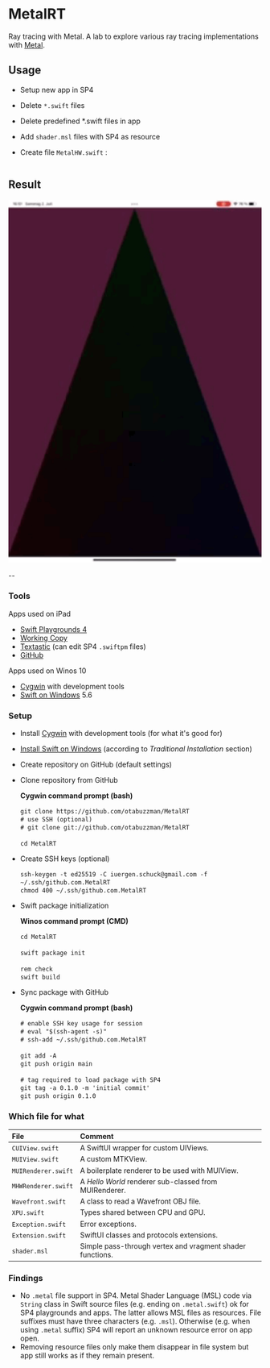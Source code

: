 # MetalRT
Ray tracing with Metal. A lab to explore various ray tracing implementations with [Metal](https://developer.apple.com/metal/).

## Usage
- Setup new app in SP4
- Delete `*.swift` files
- Delete predefined *.swift files in app
- Add `shader.msl` files with SP4 as resource
- Create file `MetalHW.swift` :

  ```
  ```

## Result
<img src="triangle.gif" alt="triangle" width="512"/>

--

### Tools
Apps used on iPad
- [Swift Playgrounds 4](https://apps.apple.com/de/app/swift-playgrounds/id908519492)
- [Working Copy](https://workingcopyapp.com/)
- [Textastic](https://www.textasticapp.com/) (can edit SP4 `.swiftpm` files)
- [GitHub](https://apps.apple.com/us/app/github/id1477376905)

Apps used on Winos 10
- [Cygwin](https://cygwin.com/install.html) with development tools
- [Swift on Windows](https://www.swift.org/blog/swift-on-windows/) 5.6

### Setup
- Install [Cygwin](https://cygwin.com/install.html) with development tools (for what it's good for)
- [Install Swift on Windows](https://www.swift.org/getting-started/) (according to *Traditional Installation* section)
- Create repository on GitHub (default settings)
- Clone repository from GitHub

  **Cygwin command prompt (bash)**
  ```
  git clone https://github.com/otabuzzman/MetalRT
  # use SSH (optional)
  # git clone git://github.com/otabuzzman/MetalRT

  cd MetalRT
  ```
- Create SSH keys (optional)
  ```
  ssh-keygen -t ed25519 -C iuergen.schuck@gmail.com -f ~/.ssh/github.com.MetalRT
  chmod 400 ~/.ssh/github.com.MetalRT
  ```
- Swift package initialization

  **Winos command prompt (CMD)**
  ```
  cd MetalRT

  swift package init

  rem check
  swift build
  ```
- Sync package with GitHub

  **Cygwin command prompt (bash)**
  ```
  # enable SSH key usage for session
  # eval "$(ssh-agent -s)"
  # ssh-add ~/.ssh/github.com.MetalRT

  git add -A
  git push origin main

  # tag required to load package with SP4
  git tag -a 0.1.0 -m 'initial commit'
  git push origin 0.1.0
  ```

### Which file for what
|File|Comment|
|:---|:------|
|`CUIView.swift`|A SwiftUI wrapper for custom UIViews.|
|`MUIView.swift`|A custom MTKView.|
|`MUIRenderer.swift`|A boilerplate renderer to be used with MUIView.|
|`MHWRenderer.swift`|A _Hello World_ renderer sub-classed from MUIRenderer.|
|`Wavefront.swift`|A class to read a Wavefront OBJ file.|
|`XPU.swift`|Types shared between CPU and GPU.|
|`Exception.swift`|Error exceptions.|
|`Extension.swift`|SwiftUI classes and protocols extensions.|
|`shader.msl`|Simple pass-through vertex and vragment shader functions.|

### Findings
- No `.metal` file support in SP4. Metal Shader Language (MSL) code via `String` class in Swift source files (e.g. ending on `.metal.swift`) ok for SP4 playgrounds and apps. The latter allows MSL files as resources. File suffixes must have three characters (e.g. `.msl`). Otherwise (e.g. when using `.metal` suffix) SP4 will report an unknown resource error on app open.
- Removing resource files only make them disappear in file system but app still works as if they remain present.
